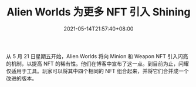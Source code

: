 ﻿---
title: "Alien Worlds 为更多 NFT 引入 Shining"
date: 2021-05-14T21:57:40+08:00
lastmod: 2021-05-14T16:45:40+08:00
draft: false
authors: ["Igor"]
description: "从 5 月 21 日星期五开始，Alien Worlds 将向 Minion 和 Weapon NFT 引入闪亮的机制，以提高 NFT 的稀有性。他们在博客中宣布了这一点。到目前为止，闪耀仅适用于工具。玩家可以将其中四个相同的 NFT 组合起来，并将它们合并成一个改进的版本。"
featuredImage: "alien-worlds-to-introduce-shining-for-more-nfts.png"
tags: ["NFTs","NFTs","Play to Earn"]
categories: ["news"]
news: ["NFTs"]
weight: 
lightgallery: true
pinned: false
recommend: false
recommend1: false
---

从 5 月 21 日星期五开始，Alien Worlds 将向 Minion 和 Weapon NFT 引入闪亮的机制，以提高 NFT 的稀有性。他们在博客中宣布了这一点。到目前为止，闪耀仅适用于工具。玩家可以将其中四个相同的 NFT 组合起来，并将它们合并成一个改进的版本。

<!--more-->

